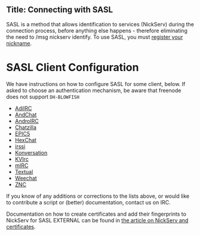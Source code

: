 Title: Connecting with SASL
---
SASL is a method that allows identification to services (NickServ) during the connection process, before anything else happens - therefore eliminating the need to
/msg nickserv identify. To use SASL, you must [register your nickname](kb/using/registration).

SASL Client Configuration
==============

We have instructions on how to configure SASL for some client, below. If asked to choose an authentication mechanism, be aware that freenode does not support `DH-BLOWFISH`

* [AdiIRC <i class="fa fa-external-link" aria-hidden="true"></i>](https://dev.adiirc.com/projects/adiirc/wiki/SASL)
* [AndChat <i class="fa fa-external-link" aria-hidden="true"></i>](http://www.andchat.net/page/misc_doc)
* [AndroIRC <i class="fa fa-external-link" aria-hidden="true"></i>](http://wiki.androirc.com/nickserv_sasl)
* [Chatzilla](kb/sasl/chatzilla)
* [EPIC5](kb/sasl/epic5)
* [HexChat](kb/sasl/hexchat)
* [irssi](kb/sasl/irssi)
* [Konversation <i class="fa fa-external-link" aria-hidden="true"></i>](http://userbase.kde.org/Konversation/Configuring_SASL_authentication)
* [KVIrc](kb/sasl/kvirc)
* [mIRC](kb/sasl/mirc)
* [Textual](kb/sasl/textual)
* [Weechat <i class="fa fa-external-link" aria-hidden="true"></i>](https://www.weechat.org/files/doc/stable/weechat_user.en.html#irc_sasl_authentication)
* [ZNC <i class="fa fa-external-link" aria-hidden="true"></i>](http://wiki.znc.in/Sasl#example)

If you know of any additions or corrections to the lists above, or would like to contribute a script or (better) documentation, contact us on IRC.

Documentation on how to create certificates and add their fingerprints to NickServ for SASL EXTERNAL 
can be found in [the article on NickServ and certificates](kb/using/certfp).
